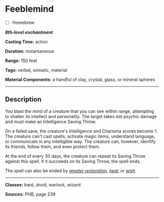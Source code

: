 # Feeblemind

- [ ] Homebrew

***8th-level enchantment***

**Casting Time:** action

**Duration:** instantaneous

**Range:** 150 feet

**Tags:** verbal, somatic, material

**Material Components:** a handful of clay, crystal, glass, or mineral spheres

---

## Description
You blast the mind of a creature that you can see within range, attempting to shatter its intellect and personality.
The target takes `4d6` psychic damage and must make an Intelligence Saving Throw.

On a failed save, the creature's Intelligence and Charisma scores become 1.
The creature can't cast spells, activate magic items, understand language, or communicate in any intelligible way.
The creature can, however, identify its friends, follow them, and even protect them.

At the end of every 30 days, the creature can repeat its Saving Throw against this spell.
If it succeeds on its Saving Throw, the spell ends.

The spell can also be ended by [*greater restoration*](./greater-restoration), [*heal*](./heal), or [*wish*](./wish).

---

**Classes:** bard, druid, warlock, wizard

**Sources:** PHB, page 239
